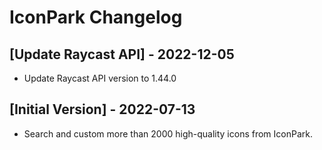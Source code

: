# IconPark Changelog

## [Update Raycast API] - 2022-12-05

- Update Raycast API version to 1.44.0

## [Initial Version] - 2022-07-13

- Search and custom more than 2000 high-quality icons from IconPark.
